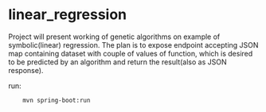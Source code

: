 # linear_regression

Project will present working of genetic algorithms on example of symbolic(linear) regression. The plan is to expose endpoint accepting JSON map containing dataset with couple of values of function, which is desired to be predicted by an algorithm and return the result(also as JSON response).

run:
```
    mvn spring-boot:run
```